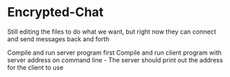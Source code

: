 # Encrypted-Chat
Still editing the files to do what we want, but right now they can connect and send messages back and forth



Compile and run server program first
Compile and run client program with server address on command line
    - The server should print out the address for the client to use
